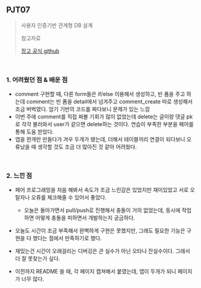 ## PJT07

> 사용자 인증기반 관계형 DB 설계
>
> 참고자료
>
> [장고 공식 github](https://github.com/django)

<br>

### 1. 어려웠던 점 & 배운 점

- comment 구현할 때, 다른 form들은 if/else 이용해서 생성하고, 빈 폼을 주고 하는데 comment는 빈 폼을 detail에서 넘겨주고 comment_create 따로 생성해서 조금 버벅였다. 암기 기반의 코드를 짜다보니 문제가 있는 느낌
- 이번 주에 comment를 직접 짜볼 기회가 많이 없었는데 delete는 글이랑 댓글 pk로 각각 불러와서 user가 같으면 delete하는 것이다. 연습이 부족한 부분을 페어를 통해 도움 받았다.
- 앱을 한개만 만들다가 겨우 두개가 됐는데, 더해서 테이블끼리 연결이 되다보니 오류났을 때 생각할 것도 조금 더 많아진 것 같아 어려웠다.

<br>

### 2. 느낀 점

- 페어 프로그래밍을 처음 해봐서 속도가 조금 느린감은 있었지만 재미있었고 서로 오탈자나 오류를 체크해줄 수 있어서 좋았다.
  - 오늘은 돌아가면서 pull/push로 진행해서 충돌이 거의 없었는데, 동시에 작업하면 어떻게 충돌을 피하면서 개발하는지 궁금하다.
- 오늘도 시간이 조금 부족해서 완벽하게 구현은 못했지만, 그래도 필요한 기능은 구현을 다 했다는 점에서 만족하기로 했다.

- 재밌는건 시간이 오래걸리는 디버깅은 큰 실수가 아닌 오타나 잔실수이다. 그래서 더 잘 못찾는가 싶다.

- 이전까지 README 쓸 때, 각 페이지 캡쳐해서 붙였는데, 앱이 두개가 되니 페이지가 너무 많다.